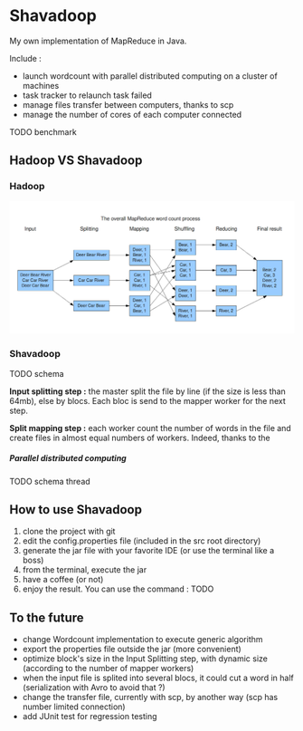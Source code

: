 # Shavadoop

My own implementation of MapReduce in Java.

Include :
* launch wordcount with parallel distributed computing on a cluster of machines
* task tracker to relaunch task failed
* manage files transfer between computers, thanks to scp
* manage the number of cores of each computer connected

TODO benchmark


## Hadoop VS Shavadoop

### Hadoop

![Hadoop MapReduce](res/readme/MapReduceWordCountOverview1.png)

### Shavadoop

TODO schema

**Input splitting step :** the master split the file by line (if the size is less than 64mb), else by blocs. Each bloc is send to the mapper worker for the next step.

**Split mapping step :** each worker count the number of words in the file and create files in almost equal numbers of workers. Indeed, thanks to the

##### Parallel distributed computing

TODO schema thread


## How to use Shavadoop

1. clone the project with git
2. edit the config.properties file (included in the src root directory)
3. generate the jar file with your favorite IDE (or use the terminal like a boss)
4. from the terminal, execute the jar
5. have a coffee (or not)
6. enjoy the result. You can use the command : TODO


## To the future

* change Wordcount implementation to execute generic algorithm
* export the properties file outside the jar (more convenient)
* optimize block's size in the Input Splitting step, with dynamic size (according to the number of mapper workers)
* when the input file is splited into several blocs, it could cut a word in half (serialization with Avro to avoid that ?)
* change the transfer file, currently with scp, by another way (scp has number limited connection)
* add JUnit test for regression testing
